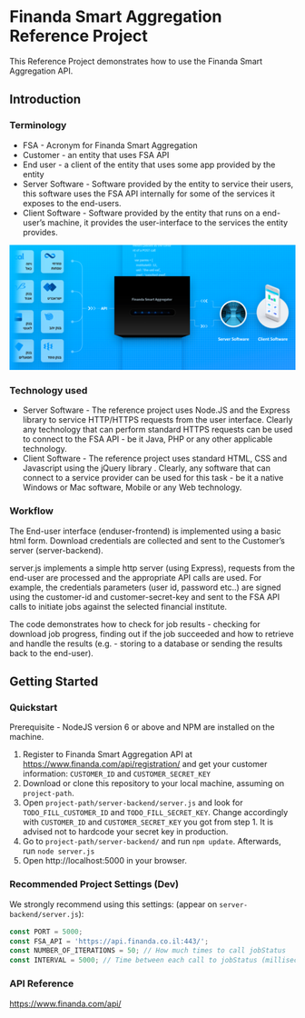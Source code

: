 # Finanda Smart Aggregation Reference Project

This Reference Project demonstrates how to use the Finanda Smart Aggregation API.

## Introduction
### Terminology
* FSA - Acronym for Finanda Smart Aggregation
* Customer - an entity that uses FSA API
* End user - a client of the entity that uses some app provided by the entity 
* Server Software - Software provided by the entity to service their users, this software uses the FSA API internally for some of the services it exposes to the end-users.
* Client Software - Software provided by the entity that runs on a end-user’s machine, it provides the user-interface to the services the entity provides.

![alt text](terminology.png)

### Technology used
* Server Software - The reference project uses Node.JS and the Express library to service HTTP/HTTPS requests from the user interface. Clearly any technology that can perform standard HTTPS requests can be used to connect to the FSA API - be it Java, PHP or any other applicable technology.
* Client Software - The reference project uses standard HTML, CSS and Javascript using the jQuery library . Clearly, any software that can connect to a service provider can be used for this task - be it a native Windows or Mac software, Mobile or any Web technology.

### Workflow
The End-user interface (enduser-frontend) is implemented using a basic html form. Download credentials are collected and sent to the Customer’s server (server-backend).

server.js implements a simple http server (using Express), requests from the end-user are processed and the appropriate API calls are used. For example, the credentials parameters (user id, password etc..) are signed using the customer-id and customer-secret-key and sent to the FSA API calls to initiate jobs against the selected financial institute.

The code demonstrates how to check for job results - checking for download job progress, finding out if the job succeeded and how to retrieve and handle the results (e.g. - storing to a database or sending the results back to the end-user).

## Getting Started

### Quickstart
Prerequisite - NodeJS version 6 or above and NPM are installed on the machine.
1. Register to Finanda Smart Aggregation API at https://www.finanda.com/api/registration/ 
and get your customer information: `CUSTOMER_ID` and `CUSTOMER_SECRET_KEY`
2. Download or clone this repository to your local machine, assuming on `project-path`.
3. Open `project-path/server-backend/server.js` and look for `TODO_FILL_CUSTOMER_ID` and `TODO_FILL_SECRET_KEY`.
Change accordingly with `CUSTOMER_ID` and `CUSTOMER_SECRET_KEY` you got from step 1. It is advised not to hardcode your secret key in production.
4. Go to `project-path/server-backend/` and run `npm update`. Afterwards, run `node server.js`
5. Open http://localhost:5000 in your browser.

### Recommended Project Settings (Dev)
We strongly recommend using this settings: (appear on `server-backend/server.js`):
```javascript
const PORT = 5000;
const FSA_API = 'https://api.finanda.co.il:443/';
const NUMBER_OF_ITERATIONS = 50; // How much times to call jobStatus
const INTERVAL = 5000; // Time between each call to jobStatus (milliseconds)
```

### API Reference

https://www.finanda.com/api/
